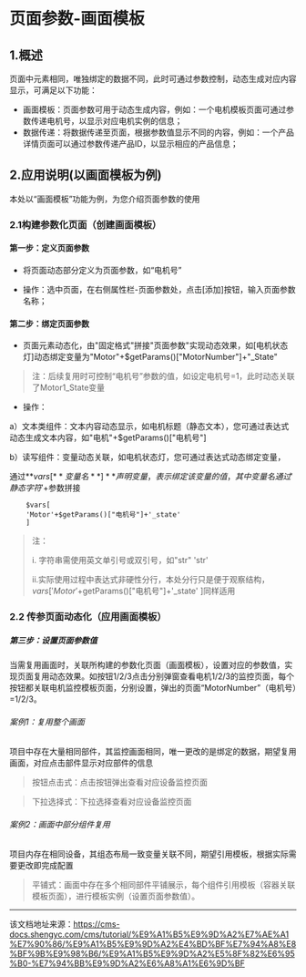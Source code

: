 # 页面参数-画面模板  
  
## 1.概述​

​ 页面中元素相同，唯独绑定的数据不同，此时可通过参数控制，动态生成对应内容显示，可满足以下功能：

  * 画面模板：页面参数可用于动态生成内容，例如：一个电机模板页面可通过参数传递电机号，以显示对应电机实例的信息；
  * 数据传递：将数据传递至页面，根据参数值显示不同的内容，例如：一个产品详情页面可以通过参数传递产品ID，以显示相应的产品信息；



## 2.应用说明(以画面模板为例)​

本处以“画面模板”功能为例，为您介绍页面参数的使用

### 2.1构建参数化页面（创建画面模板）​

#### 第一步：定义页面参数​

  * 将页面动态部分定义为页面参数，如“电机号”

  * 操作：选中页面，在右侧属性栏-页面参数处，点击[添加]按钮，输入页面参数名称；




#### 第二步：绑定页面参数​

  * 页面元素动态化，由"固定格式"拼接"页面参数"实现动态效果，如[电机状态灯]动态绑定变量为"Motor"+$getParams()["MotorNumber"]+"_State"

> 注：后续复用时可控制“电机号”参数的值，如设定电机号=1，此时动态关联了Motor1_State变量

  * 操作：

a）文本类组件：文本内容动态显示，如电机标题（静态文本），您可通过表达式动态生成文本内容，如"电机"+$getParams()["电机号"]

b）读写组件：变量动态关联，如电机状态灯，您可通过表达式动态绑定变量，

通过**$vars[** 变量名**]** 声明变量，表示绑定该变量的值，其中变量名通过'静态字符'+$参数拼接
        
        $vars[  
        'Motor'+$getParams()["电机号"]+'_state'  
        ]  
        

> 注：
> 
> i. 字符串需使用英文单引号或双引号，如"str" 'str'
> 
> ii.实际使用过程中表达式非硬性分行，本处分行只是便于观察结构，$vars[ 'Motor'+$getParams()["电机号"]+'_state' ]同样适用




### 2.2 传参页面动态化（应用画面模板）​

##### 第三步：设置页面参数值​

​ 当需复用画面时，关联所构建的参数化页面（画面模板），设置对应的参数值，实现页面复用动态效果。如按钮1/2/3点击分别弹窗查看电机1/2/3的监控页面，每个按钮都关联电机监控模板页面，分别设置，弹出的页面“MotorNumber”（电机号）=1/2/3。

###### 案例1：复用整个画面​

项目中存在大量相同部件，其监控画面相同，唯一更改的是绑定的数据，期望复用画面，对应点击部件显示对应部件的信息

> 按钮点击式：点击按钮弹出查看对应设备监控页面

> 下拉选择式：下拉选择查看对应设备监控页面

###### 案例2：画面中部分组件复用​

项目内存在相同设备，其组态布局一致变量关联不同，期望引用模板，根据实际需要更改即完成配置

> 平铺式：画面中存在多个相同部件平铺展示，每个组件引用模板（容器关联模板页面），进行模板实例（设置页面参数值）。


---

该文档地址来源：https://cms-docs.shengyc.com/cms/tutorial/%E9%A1%B5%E9%9D%A2%E7%AE%A1%E7%90%86/%E9%A1%B5%E9%9D%A2%E4%BD%BF%E7%94%A8%E8%BF%9B%E9%98%B6/%E9%A1%B5%E9%9D%A2%E5%8F%82%E6%95%B0-%E7%94%BB%E9%9D%A2%E6%A8%A1%E6%9D%BF